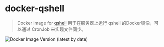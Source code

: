 # docker-qshell

> Docker image for [qshell](https://github.com/qiniu/qshell)
> 用于在服务器上运行 qshell 的Docker镜像，可以通过 CronJob 来实现文件同步。

![Docker Image Version (latest by date)](https://img.shields.io/docker/v/hocgin/qshell?sort=date&style=flat-square)
